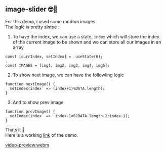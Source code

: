 ## image-slider 🤓🤘
For this demo, i used some random images. <br/>
The logic is pretty simpe :
1. To have the index, we can use a state, `index` which will store the index of the current image to be shown and we can store all our images in an array
```
const [currIndex, setIndex] =  useState(0);
.
const IMAGES = [img1, img2, img3, img4, img5];
```
2. To show next image, we can have the followling logic
```
function nextImage() {
  setIndex(index  => (index+1)%DATA.length);
}
```
3. And to show prev image
```
function prevImage() {
  setIndex(index  =>  index-1<0?DATA.length-1:index-1);
}
```
Thats it 🥸 <br/>
Here is a working [link](https://66cd8fe20a0f55b67de2ee4f--gregarious-pithivier-4ae3f1.netlify.app/) of the demo.

[video-preview.webm](https://github.com/user-attachments/assets/0e77a84c-c137-49e1-8e79-a3f3e7fd3844)
